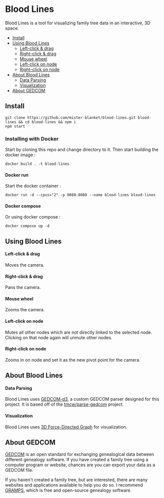 # Blood Lines
Blood Lines is a tool for visualizing family tree data in an interactive, 3D space.  

<!-- TOC -->
- [Install](#install)
- [Using Blood Lines](#using-blood-lines)
  - [Left-click & drag](#left-click--drag)
  - [Right-click & drag](#right-click--drag)
  - [Mouse wheel](#mouse-wheel)
  - [Left-click on node](#left-click-on-node)
  - [Right-click on node](#right-click-on-node)
- [About Blood Lines](#about-blood-lines)
  - [Data Parsing](#data-parsing)
  - [Visualization](#visualization)
- [About GEDCOM](#about-gedcom)

<!-- TOC END -->

## Install
`git clone https://github.com/mister-blanket/blood-lines.git blood-lines && cd blood-lines && npm i`    
`npm start`

### Installing with Docker

Start by cloning this repo and change directory to it.
Then start building the docker image :
```
docker build . -t blood-lines
```

#### Docker run

Start the docker container :
```
docker run -d --cpus="2" -p 8080:8080 --name blood-lines blood-lines
```

#### Docker compose

Or using docker compose :
```
docker compose up -d
```

## Using Blood Lines
#### Left-click & drag
Moves the camera.

#### Right-click & drag
Pans the camera.

#### Mouse wheel
 Zooms the camera.

#### Left-click on node
Mutes all other nodes which are not directly linked to the selected node. Clicking on that node again will unmute other nodes.

#### Right-click on node
Zooms in on node and set it as the new pivot point for the camera.

## About Blood Lines

#### Data Parsing
Blood Lines uses [GEDCOM-d3](https://github.com/mister-blanket/gedcom-d3), a custom GEDCOM parser designed for this project. It is based off of the [tmcw/parse-gedcom](https://github.com/tmcw/parse-gedcom) project.

#### Visualization
Blood Lines uses [3D Force-Directed Graph](https://github.com/vasturiano/3d-force-graph) for visualization.

## About GEDCOM
[GEDCOM](https://en.wikipedia.org/wiki/GEDCOM) is an open standard for exchanging genealogical data between different genealogy software. If you have created a family tree using a computer program or website, chances are you can export your data as a GEDCOM file.

If you haven't created a family tree, but are interested, there are many websites and applications available to help you do so. I recommend [GRAMPS](https://gramps-project.org/introduction-WP/), which is free and open-source genealogy software.
